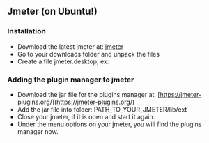## Jmeter (on Ubuntu!)

### Installation 
- Download the latest jmeter at: [jmeter](http://jmeter.apache.org/download_jmeter.cgi#binaries)
- Go to your downloads folder and unpack the files
- Create a file jmeter.desktop, ex:

### Adding the plugin manager to jmeter
- Download the jar file for the plugins manager at: [https://jmeter-plugins.org/](https://jmeter-plugins.org/)
- Add the jar file into folder: PATH_TO_YOUR_JMETER/lib/ext
- Close your jmeter, if it is open and start it again.
- Under the menu options on your jmeter, you will find the plugins manager now.

